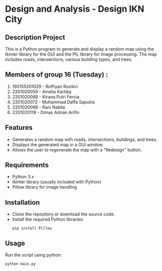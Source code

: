 # Design and Analysis - Design IKN City
## Description Project
This is a Python program to generate and display a random map using the tkinter library for the GUI and the PIL library for image processing. The map includes roads, intersections, various building types, and trees.

## Members of group 16 (Tuesday) :
1. 190155201029  -  Roffiyan Rozikin 
2. 2201020059    -  Amelia Kartika
3. 2201020068    -  Kirana Putri Fercia
4. 2201020072    -  Muhammad Daffa Saputra
5. 2201020088    -  Rani Nabila
6. 2201020118    -  Dimas Adrian Arifin

## Features
+ Generates a random map with roads, intersections, buildings, and trees.
+ Displays the generated map in a GUI window.
+ Allows the user to regenerate the map with a "Redesign" button.

## Requirements
+ Python 3.x
+ tkinter library (usually included with Python)
+ Pillow library for image handling

## Installation
+ Clone the repository or download the source code.
+ Install the required Python libraries:
  ```
  pip install Pillow
  ```

## Usage
Run the script using python:
```
python main.py
```
